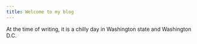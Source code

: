 ```yaml
---
title: Welcome to my blog
---
```


At the time of writing, it is a chilly day in Washington state and Washington D.C.
